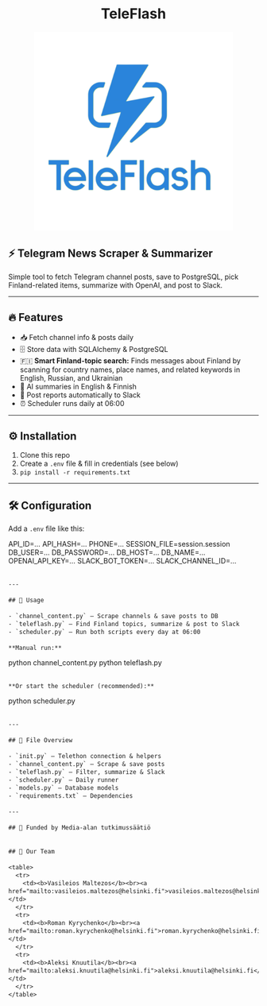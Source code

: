 <h1 align="center">TeleFlash</h1>

<p align="center">
  <img src="teleflash-logo.png" alt="TeleFlash Logo" width="400">
</p>

## ⚡ Telegram News Scraper & Summarizer

Simple tool to fetch Telegram channel posts, save to PostgreSQL, pick Finland-related items, summarize with OpenAI, and post to Slack.

---

## 🔥 Features

- 📥 Fetch channel info & posts daily
- 🗄️ Store data with SQLAlchemy & PostgreSQL
- 🇫🇮 **Smart Finland-topic search:** Finds messages about Finland by scanning for country names, place names, and related keywords in English, Russian, and Ukrainian
- 🤖 AI summaries in English & Finnish
- 💬 Post reports automatically to Slack
- ⏰ Scheduler runs daily at 06:00

---

## ⚙️ Installation

1. Clone this repo  
2. Create a `.env` file & fill in credentials (see below)  
3. `pip install -r requirements.txt`  

---

## 🛠️ Configuration

Add a `.env` file like this:

API_ID=…
API_HASH=…
PHONE=…
SESSION_FILE=session.session
DB_USER=…
DB_PASSWORD=…
DB_HOST=…
DB_NAME=…
OPENAI_API_KEY=…
SLACK_BOT_TOKEN=…
SLACK_CHANNEL_ID=…
```

---

## 🚀 Usage

- `channel_content.py` – Scrape channels & save posts to DB  
- `teleflash.py` – Find Finland topics, summarize & post to Slack  
- `scheduler.py` – Run both scripts every day at 06:00  

**Manual run:**
```
python channel_content.py
python teleflash.py
```

**Or start the scheduler (recommended):**
```
python scheduler.py
```

---

## 📁 File Overview

- `init.py` – Telethon connection & helpers
- `channel_content.py` – Scrape & save posts
- `teleflash.py` – Filter, summarize & Slack
- `scheduler.py` – Daily runner
- `models.py` – Database models
- `requirements.txt` – Dependencies

---

## 🤝 Funded by Media-alan tutkimussäätiö


## 👥 Our Team

<table>
  <tr>
    <td><b>Vasileios Maltezos</b><br><a href="mailto:vasileios.maltezos@helsinki.fi">vasileios.maltezos@helsinki.fi</a></td>
  </tr>
  <tr>
    <td><b>Roman Kyrychenko</b><br><a href="mailto:roman.kyrychenko@helsinki.fi">roman.kyrychenko@helsinki.fi</a></td>
  </tr>
  <tr>
    <td><b>Aleksi Knuutila</b><br><a href="mailto:aleksi.knuutila@helsinki.fi">aleksi.knuutila@helsinki.fi</a></td>
  </tr>
</table>
